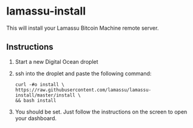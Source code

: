 lamassu-install
===============

This will install your Lamassu Bitcoin Machine remote server.

Instructions
------------

1. Start a new Digital Ocean droplet
2. ssh into the droplet and paste the following command:

    ```
    curl -#o install \
    https://raw.githubusercontent.com/lamassu/lamassu-install/master/install \
    && bash install
    ```

3. You should be set. Just follow the instructions on the screen to open your dashboard.
